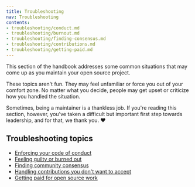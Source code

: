 ```yaml
---
title: Troubleshooting
nav: Troubleshooting
contents:
- troubleshooting/conduct.md
- troubleshooting/burnout.md
- troubleshooting/finding-consensus.md
- troubleshooting/contributions.md
- troubleshooting/getting-paid.md
---
```


This section of the handbook addresses some common situations that may come up as you maintain your open source project.

These topics aren't fun. They may feel unfamiliar or force you out of your comfort zone. No matter what you decide, people may get upset or criticize how you handled the situation.

Sometimes, being a maintainer is a thankless job. If you're reading this section, however, you've taken a difficult but important first step towards leadership, and for that, we thank you. ❤️

## Troubleshooting topics

* [Enforcing your code of conduct](conduct/)
* [Feeling guilty or burned out](burnout/)
* [Finding community consensus](finding-consensus/)
* [Handling contributions you don't want to accept](contributions/)
* [Getting paid for open source work](getting-paid/)
